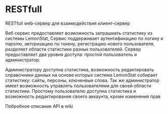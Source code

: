 # RESTfull
RESTfull web-сервер для взаимодействия клиент-сервер

Веб сервис предоставляет возможность запрашиать статистику из системы LemonStat,
Сервис поддерживает аутентификацию по логину и паролю, авторизацию по токену, регистрацию нового пользователя, разделяет области статистики разных пользователей.
Сервер предоставляет два уровня доступа: простой пользователь и администратор. 

Администратору доступна статистика, возможность редактировать справочники данных на основе которых система LemonStat собирает статистику: сайты, персоны, ключенвые слова.
Так же администратор имеет возможность управлять пользователями для своей области статистики. 
Простому пользователю доступна статистика и возможность редактирования своего аккаунта, кроме изменения прав 

Побробное описание API в wiki

